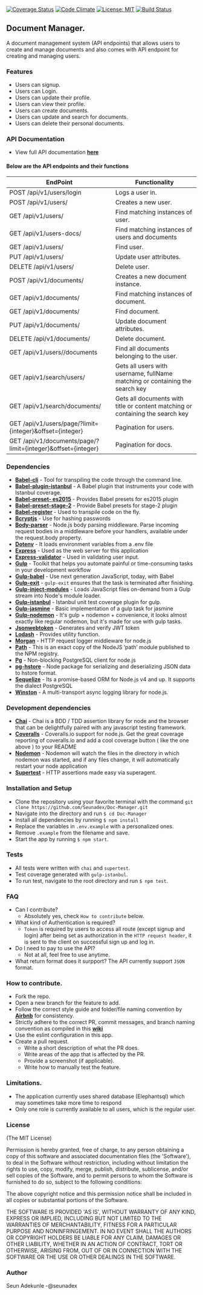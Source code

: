 [![Coverage Status](https://coveralls.io/repos/github/Seunadex/Doc-Manager/badge.svg?branch=chore%2F150196624%2Ffeedback-implementation)](https://coveralls.io/github/Seunadex/Doc-Manager?branch=chore%2F150196624%2Ffeedback-implementation)
[![Code Climate](https://codeclimate.com/github/Seunadex/Doc-Manager/badges/gpa.svg)](https://codeclimate.com/github/Seunadex/Doc-Manager)
[![License: MIT](https://img.shields.io/badge/License-MIT-yellow.svg)](https://opensource.org/licenses/MIT)
[![Build Status](https://travis-ci.org/Seunadex/Doc-Manager.svg?branch=staging)](https://travis-ci.org/Seunadex/Doc-Manager)

## Document Manager.
A document management system (API endpoints) that allows users to create and manage documents and also comes with API endpoint for creating and managing users.

### Features
* Users can signup.
* Users can Login.
* Users can update their profile.
* Users can view their profile.
* Users can create documents.
* Users can update and search for documents.
* Users can delete their personal documents.

### API Documentation
* View full API documentation **[here](https://doc-man-staging.herokuapp.com/#introduction)**
#### Below are the API endpoints and their functions
EndPoint                        |   Functionality
------------------------------  |------------------------
POST /api/v1/users/login         |   Logs a user in.
POST /api/v1/users/              |   Creates a new user.
GET /api/v1/users/               |   Find matching instances of user.
GET /api/v1/users-docs/          |   Find matching instances of users and documents
GET /api/v1/users/<id>           |   Find user.
PUT /api/v1/users/<id>           |   Update user attributes.
DELETE /api/v1/users/<id>        |   Delete user.
POST /api/v1/documents/          |   Creates a new document instance.
GET /api/v1/documents/           |   Find matching instances of document.
GET /api/v1/documents/<id>       |   Find document.
PUT /api/v1/documents/<id>       |   Update document attributes.
DELETE /api/v1/documents/<id>    |   Delete document.
GET /api/v1/users/<id>/documents |   Find all documents belonging to the user.
GET /api/v1/search/users/<searchkey>      |   Gets all users with username, fullName matching or containing the search key
GET /api/v1/search/documents/<searchkey> | Gets all documents with title or content matching or containing the search key
GET /api/v1/users/page/?limit={integer}&offset={integer} | Pagination for users.
GET /api/v1/documents/page/?limit={integer}&offset={integer} | Pagination for docs.

### Dependencies
* **[Babel-cli](https://www.npmjs.com/package/babel-cli)** - Tool for transpiling the code through the command line.
* **[Babel-plugin-istanbul](https://www.npmjs.com/package/babel-plugin-istanbul)** - A Babel plugin that instruments your code with Istanbul coverage.
* **[Babel-preset- es2015](https://www.npmjs.com/package/babel-preset-es2015)** - Provides Babel presets for es2015 plugin
* **[Babel-preset-stage-2](https://www.npmjs.com/package/babel-preset-stage-2)** - Provide Babel presets for stage-2 plugin
* **[Babel-register](https://www.npmjs.com/package/babel-register)** - Used to transpile code on the fly.
* **[Bcryptjs](https://www.npmjs.com/package/bcryptjs)** - Use for hashing passwords
* **[Body-parser](https://www.npmjs.com/package/body-parser)** - Node.js body parsing middleware. Parse incoming request bodies in a middleware before your handlers, available under the request.body property.
* **[Dotenv](https://www.npmjs.com/package/dotenv)** - It loads environment variables from a .env file
* **[Express](https://www.npmjs.com/package/express)** - Used as the web server for this application
* **[Express-validator](https://www.npmjs.com/package/express-validator)** - Used in validating user input.
* **[Gulp](https://www.npmjs.com/package/gulp)** - Toolkit that helps you automate painful or time-consuming tasks in your development workflow
* **[Gulp-babel](https://www.npmjs.com/package/gulp-babel)** - Use next generation JavaScript, today, with Babel
* **[Gulp-exit](https://www.npmjs.com/package/gulp-exit)** - `gulp-exit` ensures that the task is terminated after finishing.
* **[Gulp-inject-modules](https://www.npmjs.com/package/gulp-inject-modules)** - Loads JavaScript files on-demand from a Gulp stream into Node's module loader.
* **[Gulp-istanbul](https://www.npmjs.com/package/gulp-istanbul)** - Istanbul unit test coverage plugin for gulp.
* **[Gulp-jasmine](https://www.npmjs.com/package/gulp-jasmine)** - Basic implementation of a gulp task for jasmine
* **[Gulp-nodemon](https://www.npmjs.com/package/gulp-nodemon)** - It's gulp + nodemon + convenience, it looks almost exactly like regular nodemon, but it's made for use with gulp tasks.
* **[Jsonwebtoken](https://www.npmjs.com/package/jsonwebtoken)** - Generates and verify JWT token
* **[Lodash](https://www.npmjs.com/package/lodash)** - Provides utility function.
* **[Morgan](https://www.npmjs.com/package/morgan)** - HTTP request logger middleware for node.js
* **[Path](https://www.npmjs.com/package/path)** - This is an exact copy of the NodeJS ’path’ module published to the NPM registry.
* **[Pg](https://www.npmjs.com/package/pg)** - Non-blocking PostgreSQL client for node.js
* **[pg-hstore](https://www.npmjs.com/package/pg-hstore)** - Node package for serializing and deserializing JSON data to hstore format.
* **[Sequelize](https://www.npmjs.com/package/sequelize)** - Its a promise-based ORM for Node.js v4 and up. It supports the dialect PostgreSQL
* **[Winston](https://www.npmjs.com/package/winston)** - A multi-transport async logging library for node.js.

### Development dependencies
* **[Chai](https://www.npmjs.com/package/chai)** - Chai is a BDD / TDD assertion library for node and the browser that can be delightfully paired with any javascript testing framework.
* **[Coveralls](https://www.npmjs.com/package/coveralls)** - Coveralls.io support for node.js. Get the great coverage reporting of coveralls.io and add a cool coverage button ( like the one above ) to your README
* **[Nodemon](https://www.npmjs.com/package/nodemon)** - Nodemon will watch the files in the directory in which nodemon was started, and if any files change, it will automatically restart your node application
* **[Supertest](https://www.npmjs.com/package/supertest)** - HTTP assertions made easy via superagent.

### Installation and Setup
* Clone the repository using your favorite terminal with the command `git clone https://github.com/Seunadex/Doc-Manager.git`
* Navigate into the directory and run `$ cd Doc-Manager`
* Install all dependencies by running `$ npm install`
* Replace the variables in `.env.example` with a personalized ones.
* Remove `.example` from the filename and save.
* Start the app by running `$ npm start`.

### Tests
* All tests were written with `chai` and `supertest`.
* Test coverage generated with `gulp-istanbul`.
* To run test, navigate to the root directory and run `$ npm test`.

### FAQ
* Can I contribute?
    * Absolutely yes, check `How to contribute` below.
* What kind of Authentication is required?
    * `Token` is required by users to access all route (except signup and login) after being set as authorization in the `HTTP request header`, it is sent to the client on successful sign up and log in.
* Do I need to pay to use the API?
    * Not at all, feel free to use anytime.
* What return format does it surpport?
    The API currently support `JSON` format.

### How to contribute.
* Fork the repo.
* Open a new branch for the feature to add.
* Follow the correct style guide and folder/file naming convention by **[Airbnb](https://github.com/airbnb/javascript)** for consistency.
* Strictly adhere to the correct PR, commit messages, and branch naming convention as compiled in this **[wiki](https://github.com/Seunadex/Doc-Manager/wiki)**
* Use the eslint configuration in this app.
* Create a pull request.
  * Write a short description of what the PR does.
  * Write areas of the app that is affected by the PR.
  * Provide a screenshot (if applicable).
  * Write how to manually test the feature.

### Limitations.
* The application currently uses shared database (Elephantsql) which may sometimes take more time to respond
* Only one role is currently available to all users, which is the regular user.

### License

(The MIT License)

Permission is hereby granted, free of charge, to any person obtaining a copy of this software and associated documentation files (the 'Software'), to deal in the Software without restriction, including without limitation the rights to use, copy, modify, merge, publish, distribute, sublicense, and/or sell copies of the Software, and to permit persons to whom the Software is furnished to do so, subject to the following conditions:

The above copyright notice and this permission notice shall be included in all copies or substantial portions of the Software.

THE SOFTWARE IS PROVIDED 'AS IS', WITHOUT WARRANTY OF ANY KIND, EXPRESS OR IMPLIED, INCLUDING BUT NOT LIMITED TO THE WARRANTIES OF MERCHANTABILITY, FITNESS FOR A PARTICULAR PURPOSE AND NONINFRINGEMENT. IN NO EVENT SHALL THE AUTHORS OR COPYRIGHT HOLDERS BE LIABLE FOR ANY CLAIM, DAMAGES OR OTHER LIABILITY, WHETHER IN AN ACTION OF CONTRACT, TORT OR OTHERWISE, ARISING FROM, OUT OF OR IN CONNECTION WITH THE SOFTWARE OR THE USE OR OTHER DEALINGS IN THE SOFTWARE.

### Author

Seun Adekunle -@seunadex
